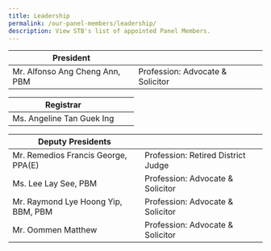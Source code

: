 ```yaml
---
title: Leadership
permalink: /our-panel-members/leadership/
description: View STB's list of appointed Panel Members.
---
```

| President |  |  |
| -------- | -------- | -------- |
| Mr. Alfonso Ang Cheng Ann,  PBM     | Profession:  Advocate & Solicitor |



| Registrar |  |  |
| -------- | -------- | -------- |
| Ms. Angeline Tan Guek Ing    |  |



| Deputy Presidents |  |  |
| -------- | -------- | -------- |
| Mr. Remedios Francis George,  PPA(E)     | Profession: Retired District Judge     |  
| Ms. Lee Lay See, PBM |    Profession: Advocate & Solicitor |
| Mr. Raymond Lye Hoong Yip, BBM, PBM | Profession: Advocate & Solicitor |
| Mr. Oommen Matthew | Profession: Advocate & Solicitor |